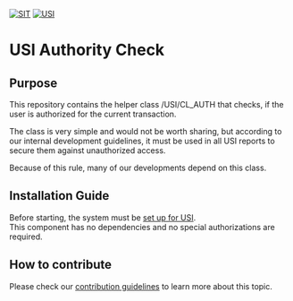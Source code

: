 <!-- Links used on this page (Declaration) -->
[CONTRIBUTING]:   ./docs/CONTRIBUTING.md
[SYSTEM_SETUP]:   https://github.com/SchwarzIT/sap-usi#getting-started




[![SIT](https://img.shields.io/badge/SIT-About%20us-%236e1e6e)](https://it.schwarz/en)
[![USI](https://img.shields.io/badge/USI-More%20Software-blue)](https://github.com/SchwarzIT/sap-usi)

# USI Authority Check
## Purpose
This repository contains the helper class /USI/CL_AUTH that checks, if the user is authorized for the current transaction.

The class is very simple and would not be worth sharing, but according to our internal development guidelines, it must be used in all USI reports to secure them against unauthorized access.

Because of this rule, many of our developments depend on this class.

## Installation Guide
Before starting, the system must be [set up for USI][SYSTEM_SETUP].   
This component has no dependencies and no special authorizations are required.

## How to contribute
Please check our [contribution guidelines][CONTRIBUTING] to learn more about this topic.
